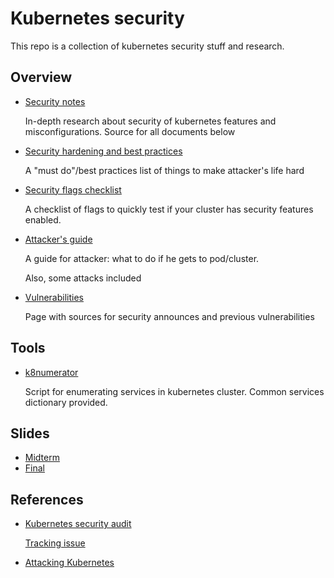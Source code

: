 # Kubernetes security

This repo is a collection of kubernetes security stuff and research.

## Overview

- [Security notes](./NOTES.md)

  In-depth research about security of kubernetes features and misconfigurations. Source for all documents below

- [Security hardening and best practices](./HARDENING.md)

  A "must do"/best practices list of things to make attacker's life hard

- [Security flags checklist](./FLAGS.md)

  A checklist of flags to quickly test if your cluster has security features enabled.

- [Attacker's guide](./ATTACKER.md)

  A guide for attacker: what to do if he gets to pod/cluster.

  Also, some attacks included

- [Vulnerabilities](./VULN.md)

  Page with sources for security announces and previous vulnerabilities

## Tools

- [k8numerator](./k8numerate/README.md)

  Script for enumerating services in kubernetes cluster. Common services dictionary provided.

## Slides

- [Midterm](https://docs.google.com/presentation/d/1_D1fyl_DO0SGn3lh2lsEGMplRc9TegX8pEhVF9hnX_0/edit?usp=sharing)
- [Final](https://docs.google.com/presentation/d/18A3dL0GvE6MJOvJtKdZBf-8Gd0E6fJov5BTrnxvKHtQ/edit?usp=sharing)

## References

- [Kubernetes security audit](https://github.com/kubernetes/community/tree/master/wg-security-audit/findings)

  [Tracking issue](https://github.com/kubernetes/kubernetes/issues/81146)

- [Attacking Kubernetes](https://github.com/kubernetes/community/blob/master/wg-security-audit/findings/AtredisPartners_Attacking_Kubernetes-v1.0.pdf)
